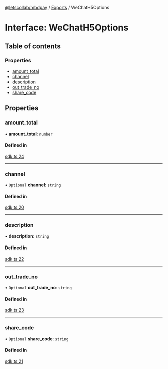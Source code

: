 [@letscollab/mbdpay](../README.md) / [Exports](../modules.md) / WeChatH5Options

# Interface: WeChatH5Options

## Table of contents

### Properties

- [amount\_total](WeChatH5Options.md#amount_total)
- [channel](WeChatH5Options.md#channel)
- [description](WeChatH5Options.md#description)
- [out\_trade\_no](WeChatH5Options.md#out_trade_no)
- [share\_code](WeChatH5Options.md#share_code)

## Properties

### amount\_total

• **amount\_total**: `number`

#### Defined in

[sdk.ts:24](https://github.com/nawb-letscollab/mbdpay/blob/b88957d/src/sdk.ts#L24)

___

### channel

• `Optional` **channel**: `string`

#### Defined in

[sdk.ts:20](https://github.com/nawb-letscollab/mbdpay/blob/b88957d/src/sdk.ts#L20)

___

### description

• **description**: `string`

#### Defined in

[sdk.ts:22](https://github.com/nawb-letscollab/mbdpay/blob/b88957d/src/sdk.ts#L22)

___

### out\_trade\_no

• `Optional` **out\_trade\_no**: `string`

#### Defined in

[sdk.ts:23](https://github.com/nawb-letscollab/mbdpay/blob/b88957d/src/sdk.ts#L23)

___

### share\_code

• `Optional` **share\_code**: `string`

#### Defined in

[sdk.ts:21](https://github.com/nawb-letscollab/mbdpay/blob/b88957d/src/sdk.ts#L21)
